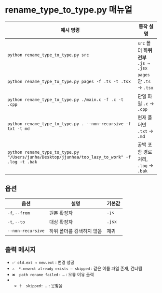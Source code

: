 # rename_type_to_type.py 매뉴얼
| 예시 명령                                                                                               | 동작 설명                                     |
| ------------------------------------------------------------------------------------------------------- | --------------------------------------------- |
| `python rename_type_to_type.py src`                                                                     | `src` 폴더 **하위 전부** `.js → .jsx`         |
| `python rename_type_to_type.py pages -f .ts -t .tsx`                                                    | `pages` 안 `.ts` → `.tsx`                     |
| `python rename_type_to_type.py ./main.c -f .c -t .cpp`                                                  | 단일 파일 `.c` → `.cpp`                       |
| `python rename_type_to_type.py . --non-recursive -f txt -t md`                                          | 현재 폴더만 `.txt` → `.md`                    |
| `python rename_type_to_type.py "/Users/junha/Desktop/jjunhaa/too_lazy_to_work" -f .log -t .bak`         | 공백 포함 경로 처리, `.log` → `.bak`          |

## 옵션
| 옵션                | 설명                                   | 기본값 |
| ------------------- | -------------------------------------- | ------ |
| `-f`, `--from`      | 원본 확장자                            | `.js`  |
| `-t`, `--to`        | 대상 확장자                            | `.jsx` |
| `--non-recursive`   | 하위 폴더를 검색하지 않음              | 재귀   |

## 출력 메시지

- `✅ old.ext → new.ext` : 변경 성공  
- `⚠️  *.newext already exists – skipped` : 같은 이름 파일 존재, 건너뜀  
- `❌  path rename failed: …` : 오류 이유 출력
- - `❓  skipped: …` : 못찾음
